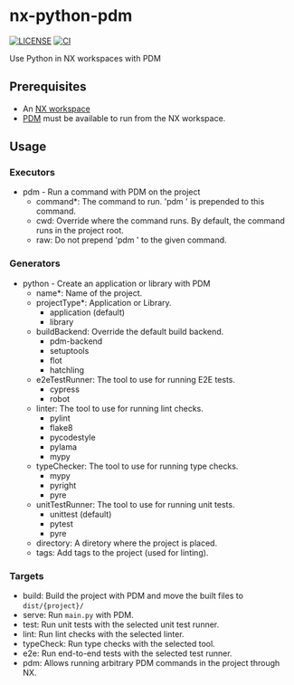 # nx-python-pdm

[![LICENSE](https://img.shields.io/badge/license-MIT-green)](https://github.com/dman926/nx-python-pdm/blob/main/LICENSE)
[![CI](https://github.com/dman926/nx-python-pdm/actions/workflows/ci.yml/badge.svg)](https://github.com/dman926/nx-python-pdm/actions/workflows/ci.yml)

Use Python in NX workspaces with PDM

<!--
Hidden since it's not published yet.
## Installation
```bash
pnpm add -D nx-python-pdm
## Or using yarn
# yarn add -D nx-python-pdm
## Or using npm
# npm install -D nx-python-pdm
```
-->

## Prerequisites

- An [NX workspace](https://nx.dev/)
- [PDM](https://pdm.fming.dev/) must be available to run from the NX workspace.

## Usage

### Executors

- pdm - Run a command with PDM on the project
  - command\*: The command to run. 'pdm ' is prepended to this command.
  - cwd: Override where the command runs. By default, the command runs in the project root.
  - raw: Do not prepend 'pdm ' to the given command.

### Generators

- python - Create an application or library with PDM
  - name\*: Name of the project.
  - projectType\*: Application or Library.
    - application (default)
    - library
  - buildBackend: Override the default build backend.
    - pdm-backend
    - setuptools
    - flot
    - hatchling
  - e2eTestRunner: The tool to use for running E2E tests.
    - cypress
    - robot
  - linter: The tool to use for running lint checks.
    - pylint
    - flake8
    - pycodestyle
    - pylama
    - mypy
  - typeChecker: The tool to use for running type checks.
    - mypy
    - pyright
    - pyre
  - unitTestRunner: The tool to use for running unit tests.
    - unittest (default)
    - pytest
    - pyre
  - directory: A diretory where the project is placed.
  - tags: Add tags to the project (used for linting).

### Targets

- build: Build the project with PDM and move the built files to `dist/{project}/`
- serve: Run `main.py` with PDM.
- test: Run unit tests with the selected unit test runner.
- lint: Run lint checks with the selected linter.
- typeCheck: Run type checks with the selected tool.
- e2e: Run end-to-end tests with the selected test runner.
- pdm: Allows running arbitrary PDM commands in the project through NX.
